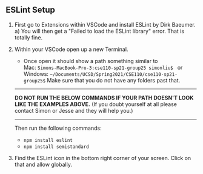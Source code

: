 ## ESLint Setup

  1) First go to Extensions within VSCode and install ESLint by Dirk Baeumer.
    a) You will then get a "Failed to load the ESLint library" error. That is totally fine. 
  2) Within your VSCode open up a new Terminal.
     - Once open it should show a path something similar to  
     Mac: `Simons-MacBook-Pro-3:cse110-sp21-group25 simonliu$ `
      or 
     Windows: `~/Documents/UCSD/Spring2021/CSE110/cse110-sp21-group25$` 
     Make sure that you do not have any folders past that. 
     ---
     **DO NOT RUN THE BELOW COMMANDS IF YOUR PATH DOESN'T LOOK LIKE THE EXAMPLES ABOVE.** 
     (If you doubt yourself at all please contact Simon or Jesse and they will help you.)

     ---
     
     Then run the following commands:
       - `npm install eslint`
       - `npm install semistandard`
  3) Find the ESLint icon in the bottom right corner of your screen. Click on that and allow globally.